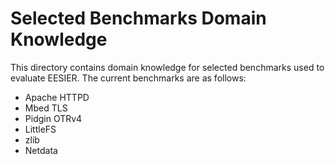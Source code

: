 # Selected Benchmarks Domain Knowledge

This directory contains domain knowledge for selected benchmarks used to
evaluate EESIER. The current benchmarks are as follows:
* Apache HTTPD
* Mbed TLS
* Pidgin OTRv4
* LittleFS
* zlib
* Netdata
